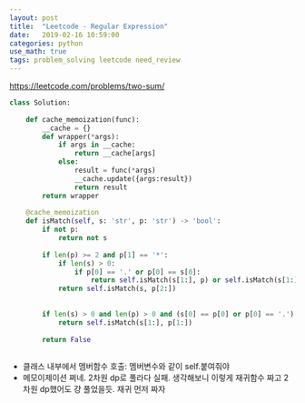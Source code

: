 ```yaml
---
layout: post
title:  "Leetcode - Regular Expression"
date:   2019-02-16 10:59:00
categories: python
use_math: true
tags: problem_solving leetcode need_review
---
```


<a href="https://leetcode.com/problems/two-sum/" target="_blank">https://leetcode.com/problems/two-sum/</a>

```python
class Solution:
    
    def cache_memoization(func):
        __cache = {}
        def wrapper(*args):
            if args in __cache:
                return __cache[args]
            else:
                result = func(*args)
                __cache.update({args:result})
                return result
        return wrapper
    
    @cache_memoization
    def isMatch(self, s: 'str', p: 'str') -> 'bool':
        if not p:
            return not s
        
        if len(p) >= 2 and p[1] == '*':
            if len(s) > 0:
                if p[0] == '.' or p[0] == s[0]:
                    return self.isMatch(s[1:], p) or self.isMatch(s[1:], p[2:]) or self.isMatch(s, p[2:])
            return self.isMatch(s, p[2:])
        
        
        if len(s) > 0 and len(p) > 0 and (s[0] == p[0] or p[0] == '.'):
            return self.isMatch(s[1:], p[1:])
        
        return False
        
```

* 클래스 내부에서 멤버함수 호출: 멤버변수와 같이 self.붙여줘야
* 메모이제이션 쩌네. 2차원 dp로 풀라다 실패. 생각해보니 이렇게 재귀함수 짜고 2차원 dp했어도 걍 풀었을듯. 재귀 먼저 짜자